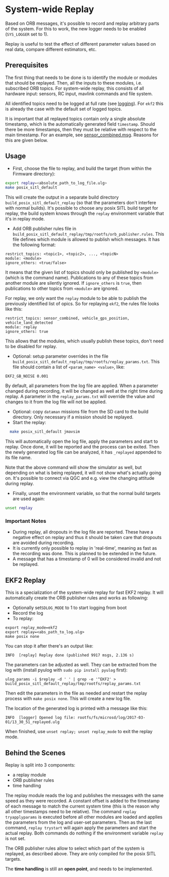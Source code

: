 # System-wide Replay
Based on ORB messages, it's possible to record and replay arbitrary parts of the
system. For this to work, the new logger needs to be enabled (`SYS_LOGGER` set
to 1).

Replay is useful to test the effect of different parameter values based on real
data, compare different estimators, etc.

## Prerequisites
The first thing that needs to be done is to identify the module or modules that
should be replayed. Then, all the inputs to these modules, i.e. subscribed ORB
topics. For system-wide replay, this consists of all hardware input: sensors, RC
input, mavlink commands and file system.

All identified topics need to be logged at full rate (see
[logging](../log/logging.md)). For `ekf2` this is already the case with the
default set of logged topics.

It is important that all replayed topics contain only a single absolute
timestamp, which is the automatically generated field `timestamp`. Should there
be more timestamps, then they must be relative with respect to the main
timestamp. For an example, see
[sensor_combined.msg](https://github.com/PX4/Firmware/blob/master/msg/sensor_combined.msg).
Reasons for this are given below.


## Usage

- First, choose the file to replay, and build the target (from within the
  Firmware directory):
```sh
export replay=<absolute_path_to_log_file.ulg>
make posix_sitl_default
```
  This will create the output in a separate build directory
  `build_posix_sitl_default_replay` (so that the parameters don't interfere with
  normal builds). It's possible to choose any posix SITL build target for
  replay, the build system knows through the `replay` environment variable that
  it's in replay mode.
- Add ORB publisher rules file in
  `build_posix_sitl_default_replay/tmp/rootfs/orb_publisher.rules`.
  This file defines which module is allowed to publish which messages. It has
  the following format:
```
restrict_topics: <topic1>, <topic2>, ..., <topicN>
module: <module>
ignore_others: <true/false>
```
  It means that the given list of topics should only be published by `<module>`
  (which is the command name). Publications to any of these topics from another
  module are silently ignored. If `ignore_others` is `true`, then publications
  to other topics from `<module>` are ignored.

  For replay, we only want the `replay` module to be able to publish the
  previously identified list of opics. So for replaying `ekf2`, the rules file
  looks like this:
```
restrict_topics: sensor_combined, vehicle_gps_position, vehicle_land_detected
module: replay
ignore_others: true
```
  This allows that the modules, which usually publish these topics, don't need
  to be disabled for replay.

- Optional: setup parameter overrides in the file
  `build_posix_sitl_default_replay/tmp/rootfs/replay_params.txt`.
  This file should contain a list of `<param_name> <value>`, like:
```
EKF2_GB_NOISE 0.001
```
  By default, all parameters from the log file are applied. When a parameter
  changed during recording, it will be changed as well at the right time during
  replay. A parameter in the `replay_params.txt` will override the value and
  changes to it from the log file will not be applied.
- Optional: copy `dataman` missions file from the SD card to the build
  directory. Only necessary if a mission should be replayed.
- Start the replay:
```sh
  make posix_sitl_default jmavsim
```
  This will automatically open the log file, apply the parameters and start
  to replay. Once done, it will be reported and the process can be exited. Then
  the newly generated log file can be analyzed, it has `_replayed` appended to
  its file name.

  Note that the above command will show the simulator as well, but depending on
  what is being replayed, it will not show what's actually going on. It's
  possible to connect via QGC and e.g. view the changing attitude during replay.

- Finally, unset the environment variable, so that the normal build targets
  are used again:
```sh
unset replay
```

### Important Notes

- During replay, all dropouts in the log file are reported. These have a
  negative effect on replay and thus it should be taken care that dropouts are
  avoided during recording.
- It is currently only possible to replay in 'real-time', meaning as fast as the
  recording was done. This is planned to be extended in the future.
- A message that has a timestamp of 0 will be considered invalid and not be
  replayed.

## EKF2 Replay

This is a specialization of the system-wide replay for fast EKF2 replay. It will
automatically create the ORB publisher rules and works as following:

* Optionally set`SDLOG_MODE` to 1 to start logging from boot
* Record the log
* To replay:

```
export replay_mode=ekf2
export replay=<abs_path_to_log.ulg>
make posix none
```

You can stop it after there's an output like:

```
INFO  [replay] Replay done (published 9917 msgs, 2.136 s)
```

The parameters can be adjusted as well. They can be extracted from the log with
\(install pyulog with `sudo pip install pyulog` first\):

```
ulog_params -i $replay -d ' ' | grep -e '^EKF2' > build_posix_sitl_default_replay/tmp/rootfs/replay_params.txt
```
Then edit the parameters in the file as needed and restart the replay process
with `make posix none`. This will create a new log file.

The location of the generated log is printed with a message like this:

```
INFO  [logger] Opened log file: rootfs/fs/microsd/log/2017-03-01/13_30_51_replayed.ulg
```

When finished, use `unset replay; unset replay_mode` to exit the replay mode.

## Behind the Scenes

Replay is split into 3 components:
- a replay module
- ORB publisher rules
- time handling

The replay module reads the log and publishes the messages with the same speed
as they were recorded. A constant offset is added to the timestamp of each
message to match the current system time (this is the reason why all other
timestamps need to be relative). The command `replay tryapplyparams` is executed
before all other modules are loaded and applies the parameters from the log and
user-set parameters. Then as the last command, `replay trystart` will again
apply the parameters and start the actual replay. Both commands do nothing if
the environment variable `replay` is not set.


The ORB publisher rules allow to select which part of the system is replayed, as
described above. They are only compiled for the posix SITL targets.


The **time handling** is still an **open point**, and needs to be implemented.

